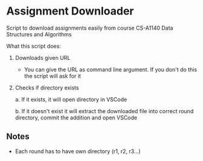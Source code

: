 # Assignment Downloader

Script to download assignments easily from course CS-A1140 Data Structures and Algorithms

What this script does:

1. Downloads given URL

    - You can give the URL as command line argument. If you don't do this the script will ask for it

1. Checks if directory exists

    a. If it exists, it will open directory in VSCode

    b. If it doesn't exist it will extract the downloaded file into correct round directory, commit the addition and open VSCode

## Notes

- Each round has to have own directory (r1, r2, r3...)

